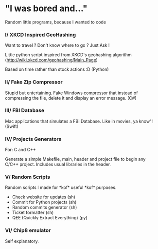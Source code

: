# "I was bored and..."
Random little programs, because I wanted to code

### I/ XKCD Inspired GeoHashing
Want to travel ? Don't know where to go ? Just Ask !

Little python script inspired from XKCD's geohashing algorithm (http://wiki.xkcd.com/geohashing/Main_Page)

Based on time rather than stock actions :D (Python)

### II/ Fake Zip Compressor
Stupid but entertaining. Fake Windows compressor that instead of compressing the file, delete it and display an error message. (C#)


### III/ FBI Database

Mac applications that simulates a FBI Database. Like in movies, ya know' ! (Swift)


### IV/ Projects Generators

For: C and C++

Generate a simple Makefile, main, header and project file to begin any C/C++ project.
Includes usual libraries in the header.


### V/ Random Scripts

Random scripts I made for \*kof\* useful \*kof\* purposes.
- Check website for updates (sh)
- Commit for Python projects (sh)
- Random commits generator (sh)
- Ticket formatter (sh)
- QEE (Quickly Extract Everything) (py)

### VI/ Chip8 emulator
Self explanatory.
